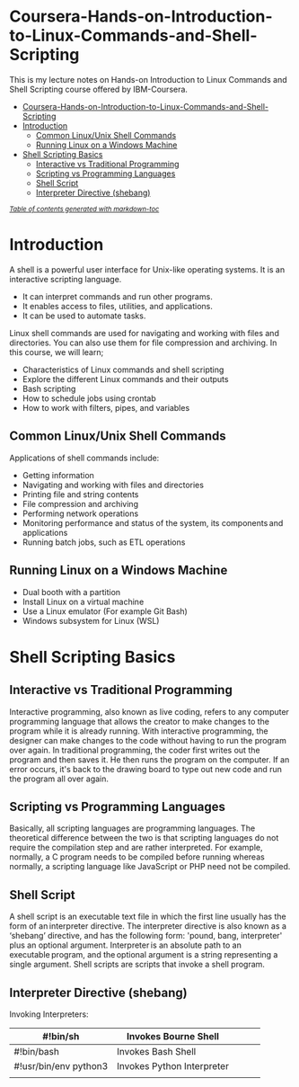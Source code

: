 # Coursera-Hands-on-Introduction-to-Linux-Commands-and-Shell-Scripting

This is my lecture notes on Hands-on Introduction to Linux Commands and Shell Scripting course offered by IBM-Coursera.

- [Coursera-Hands-on-Introduction-to-Linux-Commands-and-Shell-Scripting](#coursera-hands-on-introduction-to-linux-commands-and-shell-scripting)
- [Introduction](#introduction)
  * [Common Linux/Unix Shell Commands](#common-linux-unix-shell-commands)
  * [Running Linux on a Windows Machine](#running-linux-on-a-windows-machine)
- [Shell Scripting Basics](#shell-scripting-basics)
  * [Interactive vs Traditional Programming](#interactive-vs-traditional-programming)
  * [Scripting vs Programming Languages](#scripting-vs-programming-languages)
  * [Shell Script](#shell-script)
  * [Interpreter Directive (shebang)](#interpreter-directive--shebang-)

<small><i><a href='http://ecotrust-canada.github.io/markdown-toc/'>Table of contents generated with markdown-toc</a></i></small>


# Introduction

A shell is a powerful user interface for Unix-like operating systems. It is an interactive scripting language.
- It can interpret commands and run other programs. 
- It enables access to files, utilities, and applications. 
- It can be used to automate tasks.

Linux shell commands are used for navigating and working with files and directories. You can also use them for file compression and archiving. In this course, we will learn;
- Characteristics of Linux commands and shell scripting
- Explore the different Linux commands and their outputs
- Bash scripting
- How to schedule jobs using crontab
- How to work with filters, pipes, and variables

## Common Linux/Unix Shell Commands

Applications of shell commands include:
- Getting information
- Navigating and working with files and directories
- Printing file and string contents
- File compression and archiving
- Performing network operations
- Monitoring performance and status of the system, its components and applications
- Running batch jobs, such as ETL operations

## Running Linux on a Windows Machine

- Dual booth with a partition
- Install Linux on a virtual machine
- Use a Linux emulator (For example Git Bash)
- Windows subsystem for Linux (WSL)

# Shell Scripting Basics

## Interactive vs Traditional Programming

Interactive programming, also known as live coding, refers to any computer programming language that allows the creator to make changes to the program while it is already running. With interactive programming, the designer can make changes to the code without having to run the program over again.
In traditional programming, the coder first writes out the program and then saves it. He then runs the program on the computer. If an error occurs, it's back to the drawing board to type out new code and run the program all over again. 

## Scripting vs Programming Languages

Basically, all scripting languages are programming languages. The theoretical difference between the two is that scripting languages do not require the compilation step and are rather interpreted. For example, normally, a C program needs to be compiled before running whereas normally, a scripting language like JavaScript or PHP need not be compiled.

## Shell Script

A shell script is an executable text file in which the first line usually has the form of an interpreter directive. The interpreter directive is also known as a ‘shebang’ directive, and has the following form: 'pound, bang, interpreter' plus an optional argument. 
Interpreter is an absolute path to an executable program, and the optional argument is a string representing a single argument.
Shell scripts are scripts that invoke a shell program.

## Interpreter Directive (shebang)

Invoking Interpreters:


|     #!bin/sh                   |     Invokes Bourne Shell          |   |   |   |
|--------------------------------|-----------------------------------|---|---|---|
|     #!bin/bash                 |     Invokes Bash Shell            |   |   |   |
|     #!usr/bin/env   python3    |     Invokes Python Interpreter    |   |   |   |
|                                |                                   |   |   |   |

